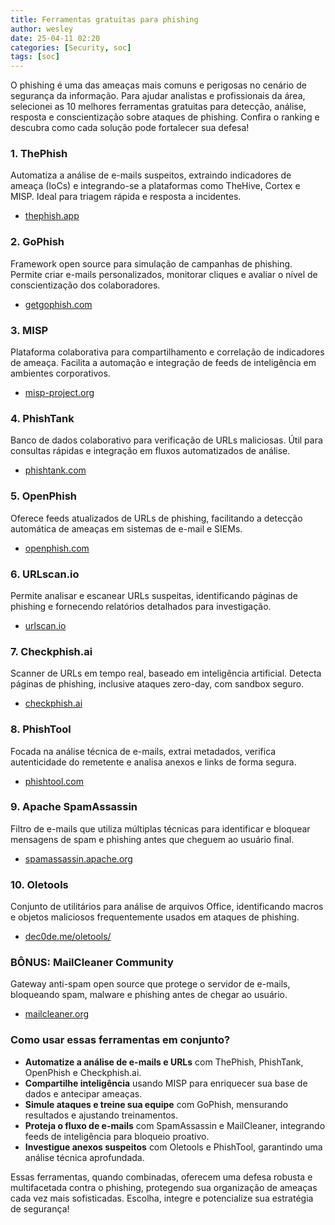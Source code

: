 ```yaml
---
title: Ferramentas gratuitas para phishing
author: wesley
date: 25-04-11 02:20
categories: [Security, soc]
tags: [soc]
---
```

O phishing é uma das ameaças mais comuns e perigosas no cenário de segurança da informação. Para ajudar analistas e profissionais da área, selecionei as 10 melhores ferramentas gratuitas para detecção, análise, resposta e conscientização sobre ataques de phishing. Confira o ranking e descubra como cada solução pode fortalecer sua defesa!

### 1. **ThePhish**
Automatiza a análise de e-mails suspeitos, extraindo indicadores de ameaça (IoCs) e integrando-se a plataformas como TheHive, Cortex e MISP. Ideal para triagem rápida e resposta a incidentes.

- [thephish.app](https://thephish.app/)

### 2. **GoPhish**
Framework open source para simulação de campanhas de phishing. Permite criar e-mails personalizados, monitorar cliques e avaliar o nível de conscientização dos colaboradores.

- [getgophish.com](https://getgophish.com/)

### 3. **MISP**
Plataforma colaborativa para compartilhamento e correlação de indicadores de ameaça. Facilita a automação e integração de feeds de inteligência em ambientes corporativos.

- [misp-project.org](https://www.misp-project.org/)

### 4. **PhishTank**
Banco de dados colaborativo para verificação de URLs maliciosas. Útil para consultas rápidas e integração em fluxos automatizados de análise.

- [phishtank.com](https://www.phishtank.com/)

### 5. **OpenPhish**
Oferece feeds atualizados de URLs de phishing, facilitando a detecção automática de ameaças em sistemas de e-mail e SIEMs.

- [openphish.com](https://openphish.com/)

### 6. **URLscan.io**
Permite analisar e escanear URLs suspeitas, identificando páginas de phishing e fornecendo relatórios detalhados para investigação.

- [urlscan.io](https://urlscan.io/)

### 7. **Checkphish.ai**
Scanner de URLs em tempo real, baseado em inteligência artificial. Detecta páginas de phishing, inclusive ataques zero-day, com sandbox seguro.

- [checkphish.ai](https://checkphish.ai/)

### 8. **PhishTool**
Focada na análise técnica de e-mails, extrai metadados, verifica autenticidade do remetente e analisa anexos e links de forma segura.

- [phishtool.com](https://www.phishtool.com/)

### 9. **Apache SpamAssassin**
Filtro de e-mails que utiliza múltiplas técnicas para identificar e bloquear mensagens de spam e phishing antes que cheguem ao usuário final.

- [spamassassin.apache.org](https://spamassassin.apache.org/)

### 10. **Oletools**
Conjunto de utilitários para análise de arquivos Office, identificando macros e objetos maliciosos frequentemente usados em ataques de phishing.

- [dec0de.me/oletools/](https://dec0de.me/oletools/)

### BÔNUS: **MailCleaner Community**
Gateway anti-spam open source que protege o servidor de e-mails, bloqueando spam, malware e phishing antes de chegar ao usuário.

- [mailcleaner.org](https://www.mailcleaner.org/)

### **Como usar essas ferramentas em conjunto?**

- **Automatize a análise de e-mails e URLs** com ThePhish, PhishTank, OpenPhish e Checkphish.ai.
- **Compartilhe inteligência** usando MISP para enriquecer sua base de dados e antecipar ameaças.
- **Simule ataques e treine sua equipe** com GoPhish, mensurando resultados e ajustando treinamentos.
- **Proteja o fluxo de e-mails** com SpamAssassin e MailCleaner, integrando feeds de inteligência para bloqueio proativo.
- **Investigue anexos suspeitos** com Oletools e PhishTool, garantindo uma análise técnica aprofundada.

Essas ferramentas, quando combinadas, oferecem uma defesa robusta e multifacetada contra o phishing, protegendo sua organização de ameaças cada vez mais sofisticadas. Escolha, integre e potencialize sua estratégia de segurança!

